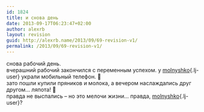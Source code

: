```yaml
---
id: 1824
title: и снова день
date: 2013-09-17T06:23:47+02:00
author: alexrb
layout: revision
guid: http://alexrb.name/2013/09/69-revision-v1/
permalink: /2013/09/69-revision-v1/
---
```

снова рабочий день.  
вчерашний рабочий закончился с переменным успехом. у [molnyshko](http://molnyshko.livejournal.com/){.lj-user} украли мобильный телефон. 🙁  
зато пошли купили пряников и молока, а вечером наслаждались друг другом&#8230; ляпота! 🙂  
правда не выспались &#8211; но это мелочи жизни&#8230; правда, [molnyshko](http://molnyshko.livejournal.com/){.lj-user}?